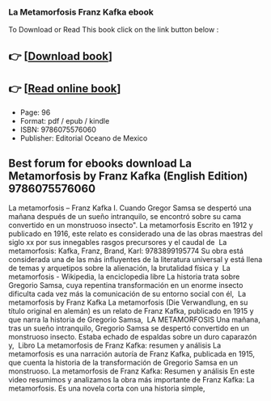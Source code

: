 ### La Metamorfosis Franz Kafka ebook

To Download or Read This book click on the link button below :

## 👉  [**[Download book](http://get-pdfs.com/download.php?group=book&from=github.com&id=720887&lnk=1081 "Download book")**]

## 👉  [**[Read online book](http://get-pdfs.com/download.php?group=book&from=github.com&id=720887&lnk=1081 "Read online book")**]


* Page: 96
* Format: pdf / epub / kindle
* ISBN: 9786075576060
* Publisher: Editorial Oceano de Mexico



## Best forum for ebooks download La Metamorfosis by Franz Kafka (English Edition) 9786075576060



 La metamorfosis – Franz Kafka I. Cuando Gregor Samsa se despertó una mañana después de un sueño intranquilo, se encontró sobre su cama convertido en un monstruoso insecto&quot;.
 La metamorfosis Escrito en 1912 y publicado en 1916, este relato es considerado una de las obras maestras del siglo xx por sus innegables rasgos precursores y el caudal de 
 La metamorfosis: Kafka, Franz, Brand, Karl: 9783899195774 Su obra está considerada una de las más influyentes de la literatura universal y está llena de temas y arquetipos sobre la alienación, la brutalidad física y 
 La metamorfosis - Wikipedia, la enciclopedia libre La historia trata sobre Gregorio Samsa, cuya repentina transformación en un enorme insecto dificulta cada vez más la comunicación de su entorno social con él, 
 La metamorfosis by Franz Kafka La metamorfosis (Die Verwandlung, en su título original en alemán) es un relato de Franz Kafka, publicado en 1915 y que narra la historia de Gregorio Samsa, 
 LA METAMORFOSIS Una mañana, tras un sueño intranquilo, Gregorio Samsa se despertó convertido en un monstruoso insecto. Estaba echado de espaldas sobre un duro caparazón y, 
 Libro La metamorfosis de Franz Kafka: resumen y análisis La metamorfosis es una narración autoría de Franz Kafka, publicada en 1915, que cuenta la historia de la transformación de Gregorio Samsa en un monstruoso.
 La metamorfosis de Franz Kafka: Resumen y análisis En este video resumimos y analizamos la obra más importante de Franz Kafka: La metamorfosis. Es una novela corta con una historia simple, 





